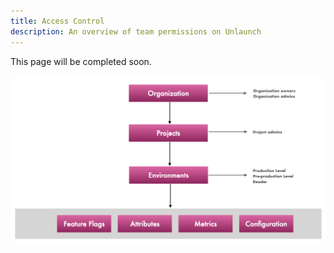 ```yaml
---
title: Access Control
description: An overview of team permissions on Unlaunch
---
```


This page will be completed soon.

<div class="d-flex justify-content-center">
    <img src="/assets/img/o-p-e-hierarchy.png" alt="Organization, Project, Environments hierarchy diagram" width="900"/>
</div>